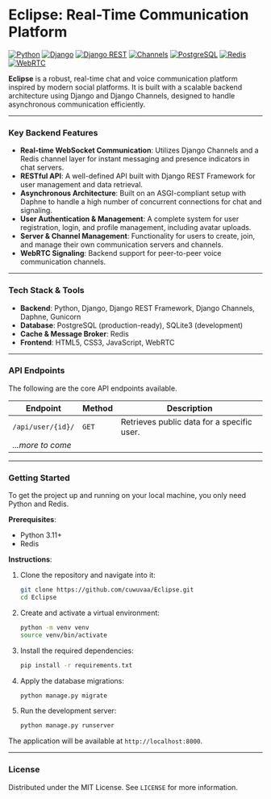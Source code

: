 # Eclipse: Real-Time Communication Platform

[![Python](https://img.shields.io/badge/Python-3.11+-blue?style=for-the-badge&logo=python&logoColor=white)](https://www.python.org/)
[![Django](https://img.shields.io/badge/Django-5.2-green?style=for-the-badge&logo=django&logoColor=white)](https://www.djangoproject.com/)
[![Django REST](https://img.shields.io/badge/Django%20REST-3.16-red?style=for-the-badge&logo=django&logoColor=white)](https://www.django-rest-framework.org/)
[![Channels](https://img.shields.io/badge/Django%20Channels-4.3-darkgreen?style=for-the-badge)](https://channels.readthedocs.io/)
[![PostgreSQL](https://img.shields.io/badge/PostgreSQL-blue?style=for-the-badge&logo=postgresql&logoColor=white)](https://www.postgresql.org/)
[![Redis](https://img.shields.io/badge/Redis-red?style=for-the-badge&logo=redis&logoColor=white)](https://redis.io/)
[![WebRTC](https://img.shields.io/badge/WebRTC-orange?style=for-the-badge&logo=webrtc&logoColor=white)](https://webrtc.org/)

**Eclipse** is a robust, real-time chat and voice communication platform inspired by modern social platforms. It is built with a scalable backend architecture using Django and Django Channels, designed to handle asynchronous communication efficiently.

---

### Key Backend Features

- **Real-time WebSocket Communication**: Utilizes Django Channels and a Redis channel layer for instant messaging and presence indicators in chat servers.
- **RESTful API**: A well-defined API built with Django REST Framework for user management and data retrieval.
- **Asynchronous Architecture**: Built on an ASGI-compliant setup with Daphne to handle a high number of concurrent connections for chat and signaling.
- **User Authentication & Management**: A complete system for user registration, login, and profile management, including avatar uploads.
- **Server & Channel Management**: Functionality for users to create, join, and manage their own communication servers and channels.
- **WebRTC Signaling**: Backend support for peer-to-peer voice communication channels.

---

### Tech Stack & Tools

- **Backend**: Python, Django, Django REST Framework, Django Channels, Daphne, Gunicorn
- **Database**: PostgreSQL (production-ready), SQLite3 (development)
- **Cache & Message Broker**: Redis
- **Frontend**: HTML5, CSS3, JavaScript, WebRTC

---

### API Endpoints

The following are the core API endpoints available.

| Endpoint          | Method | Description                  |
| ----------------- | ------ | ---------------------------- |
| `/api/user/{id}/` | `GET`  | Retrieves public data for a specific user. |
| *...more to come* |        |                              |

---

### Getting Started

To get the project up and running on your local machine, you only need Python and Redis.

**Prerequisites**:
- Python 3.11+
- Redis

**Instructions**:
1. Clone the repository and navigate into it:
   ```sh
   git clone https://github.com/cuwuvaa/Eclipse.git
   cd Eclipse
   ```
2. Create and activate a virtual environment:
   ```sh
   python -m venv venv
   source venv/bin/activate
   ```
3. Install the required dependencies:
   ```sh
   pip install -r requirements.txt
   ```
4. Apply the database migrations:
   ```sh
   python manage.py migrate
   ```
5. Run the development server:
   ```sh
   python manage.py runserver
   ```
The application will be available at `http://localhost:8000`.

---

### License

Distributed under the MIT License. See `LICENSE` for more information.
